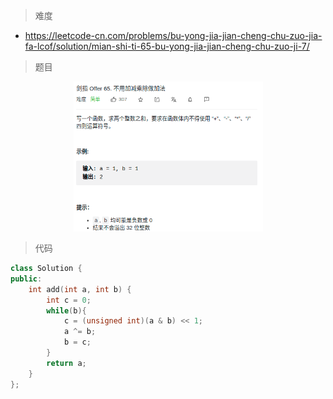 > 难度
- https://leetcode-cn.com/problems/bu-yong-jia-jian-cheng-chu-zuo-jia-fa-lcof/solution/mian-shi-ti-65-bu-yong-jia-jian-cheng-chu-zuo-ji-7/

> 题目
<div align="center" style="zoom:60%"><img src="./pic/65-1.png"></div>

> 代码

```cpp
class Solution {
public:
    int add(int a, int b) {
        int c = 0;
        while(b){
            c = (unsigned int)(a & b) << 1;
            a ^= b;
            b = c;
        }
        return a;
    }
};
```